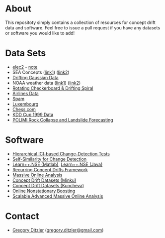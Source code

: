 # About


This repositoty simply contains a collection of resources for concept drift data and software. Feel free to issue a pull request if you have any datasets or software you would like to add!


# Data Sets

* [elec2](http://www.inescporto.pt/~jgama/ales/ales_5.html) - [note](http://arxiv.org/pdf/1301.3524v1.pdf)
* SEA Concepts ([link1](http://www.inescporto.pt/~jgama/ales/ales_5.html)) ([link2](http://users.rowan.edu/~polikar/research/NSE/))
* [Drifting Gaussian Data](http://users.rowan.edu/~polikar/research/NSE/)
* NOAA weather data ([link1](http://users.rowan.edu/~polikar/research/NSE/)) ([link2](https://github.com/gditzler/ConceptDriftData))
* [Rotating Checkerboard & Drifting Spiral](https://github.com/gditzler/ConceptDriftData)
* [Airlines Data](http://sourceforge.net/projects/moa-datastream/files/Datasets/Classification/airlines.arff.zip)
* [Spam](http://www.comp.dit.ie/sjdelany/Dataset.htm)
* [Luxembourg](https://sites.google.com/site/zliobaite/resources-1)
* [Chess.com](https://sites.google.com/site/zliobaite/resources-1)
* [KDD Cup 1999 Data](http://kdd.ics.uci.edu/databases/kddcup99/kddcup99.html)
* [POLIMI Rock Collapse and Landslide Forecasting](http://roveri.faculty.polimi.it/software-and-datasets)
 
# Software 

* [Hierarchical ICI-based Change-Detection Tests](http://home.deib.polimi.it/boracchi/Projects/HierarchicalICI-basedCDT.html)
* [Self-Similarity for Change Detection](http://home.deib.polimi.it/boracchi/Projects/SelfSimilarityCDT.html)
* [Learn++.NSE (Matlab)](https://github.com/gditzler/IncrementalLearning), [Learn++.NSE (Java)](https://sites.google.com/site/moaextensions/)
* [Recurring Concept Drifts Framework](https://sites.google.com/site/moaextensions/)
* [Massive Online Analysis](http://moa.cms.waikato.ac.nz/)
* [Concept Drift Datasets (Minku)](http://www.cs.bham.ac.uk/~minkull/opensource.html)
* [Concept Drift Datasets (Kuncheva)](http://pages.bangor.ac.uk/~mas00a/EPSRC_simulation_framework/changing_environments_stage1a.htm)
* [Online Nonstationary Boosting](http://www.cs.man.ac.uk/~pococka4/ONSBoost.html)
* [Scalable Advanced Massive Online Analysis](http://samoa.incubator.apache.org/)

# Contact

* [Gregory Ditzler](http://gregoryditzler.com) (<gregory.ditzler@gmail.com>)

